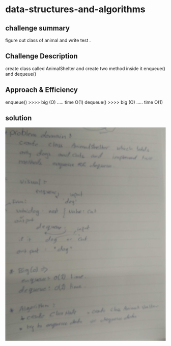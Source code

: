 # data-structures-and-algorithms

## challenge summary
figure out class of animal and write test .

## Challenge Description
create class called AnimalShelter and create two method inside it enqueue() and dequeue() 

## Approach & Efficiency
enqueue() >>>> big (O) ..... time O(1)
dequeue() >>>> big (O) ..... time O(1)

## solution 
![](code-challenge.jpg)
